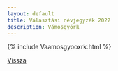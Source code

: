 ```yaml
---
layout: default
title: Választási névjegyzék 2022
description: Vámosgyörk
---
```


{% include Vaamosgyooxrk.html %}

[Vissza](./)